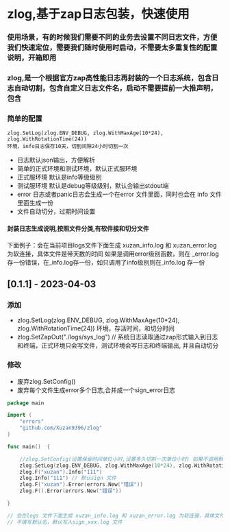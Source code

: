 # zlog,基于zap日志包装，快速使用
### 使用场景，有的时候我们需要不同的业务去设置不同日志文件，方便我们快速定位，需要我们随时使用时启动，不需要太多重复性的配置说明，开箱即用

### zlog,是一个根据官方zap高性能日志再封装的一个日志系统，包含日志自动切割，包含自定义日志文件名，启动不需要提前一大推声明，包含

### 简单的配置
```azure
zlog.SetLog(zlog.ENV_DEBUG, zlog.WithMaxAge(10*24), zlog.WithRotationTime(24))
环境，info日志保存10天，切割间隙24小时切割一次

```
- 日志默认json输出，方便解析
- 简单的正式环境和测试环境，默认正式服环境
- 正式服环境 默认是info等级级别
- 测试服环境 默认是debug等级级别，默认会输出stdout端
- error 日志或者panic日志会生成一个在error 文件里面，同时也会在 info 文件里面生成一份
- 文件自动切分，过期时间设置



#### 封装日志生成说明,按照文件分类,有软件接和切分文件
下面例子：会在当前项目logs文件下面生成 xuzan_info.log 和 xuzan_error.log 为软连接，具体文件是带天数的时间  如果是调用error级别函数，则在 _error.log 存一份错误，在_info.log存一份，如只调用了info级别则在_info.log 存一份

## [0.1.1] - 2023-04-03
### 添加
- zlog.SetLog(zlog.ENV_DEBUG, zlog.WithMaxAge(10*24), zlog.WithRotationTime(24))  环境，存活时间，和切分时间
- zlog.SetZapOut("./logs/sys_log") // 系统日志读取通过zap形式输入到日志和终端，正式环境只会写文件，测试环境会写日志和终端输出, 并且自动切分

### 修改
- 废弃zlog.SetConfig()
- 废弃每个文件生成error多个日志,合并成一个sign_error日志

```go
package main

import (
	"errors"
	"github.com/Xuzan9396/zlog"
)

func main()  {

	//zlog.SetConfig(设置保留时间单位小时,设置多久切割一次单位小时) 如果不调用默认 10天 24小时切割一次
	zlog.SetLog(zlog.ENV_DEBUG, zlog.WithMaxAge(10*24), zlog.WithRotationTime(24))
	zlog.F("xuzan").Info("111")
	zlog.Info("111") // 默认sign 文件
	zlog.F("xuzan").Error(errors.New("错误"))
	zlog.F().Error(errors.New("错误"))

}

// 会在logs 文件下面生成 xuzan_info.log 和 xuzan_error.log 为软连接，具体文件是带天数的时间  如果是调用error级别函数，则在 _error.log 存一份错误，在_info.log存一份
// 不填写默认名，默认写入sign_xxx.log 文件

```
